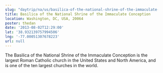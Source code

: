 ```yaml
---
slug: "daytrip/na/us/basilica-of-the-national-shrine-of-the-immaculate-conception"
title: Basilica of the National Shrine of the Immaculate Conception
location: Washington, DC, USA, 20064
poster: thedan
date: '2013-08-02T12:29:00'
lat: '38.932139757994506'
lng: '-77.00051307678223'
url: null
---
```


The Basilica of the National Shrine of the Immaculate Conception is the largest Roman Catholic church in the United States and North America, and is one of the ten largest churches in the world.
